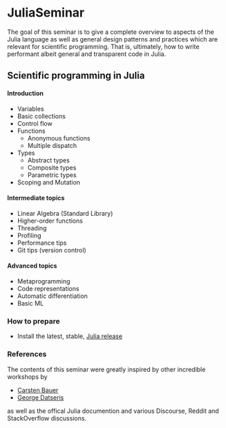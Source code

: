 # JuliaSeminar

The goal of this seminar is to give a complete overview to aspects of the Julia language as well as general design patterns and practices which are relevant for scientific programming. That is, ultimately, how to write performant albeit general and transparent code in Julia.

## Scientific programming in Julia

#### Introduction
  - Variables
  - Basic collections
  - Control flow
  - Functions
    - Anonymous functions
    - Multiple dispatch
  - Types
    - Abstract types
    - Composite types
    - Parametric types
  - Scoping and Mutation
  
#### Intermediate topics
  - Linear Algebra (Standard Library)
  - Higher-order functions
  - Threading
  - Profiling
  - Performance tips
  - Git tips (version control)
  
#### Advanced topics
  - Metaprogramming
  - Code representations
  - Automatic differentiation
  - Basic ML

### How to prepare
* Install the latest, stable, [Julia release](https://julialang.org/downloads/)

### References
The contents of this seminar were greatly inspired by other incredible workshops by
  - [Carsten Bauer](https://github.com/crstnbr)
  - [George Datseris](https://github.com/Datseris)

as well as the offical Julia documention and various Discourse, Reddit and StackOverflow discussions.
